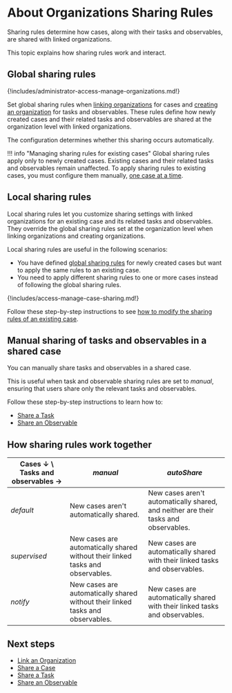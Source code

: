 # About Organizations Sharing Rules

Sharing rules determine how cases, along with their tasks and observables, are shared with linked organizations.

This topic explains how sharing rules work and interact.

## Global sharing rules

{!includes/administrator-access-manage-organizations.md!}

Set global sharing rules when [linking organizations](link-an-organization.md) for cases and [creating an organization](create-an-organization.md) for tasks and observables. These rules define how newly created cases and their related tasks and observables are shared at the organization level with linked organizations.

The configuration determines whether this sharing occurs automatically.

!!! info "Managing sharing rules for existing cases"
    Global sharing rules apply only to newly created cases. Existing cases and their related tasks and observables remain unaffected. To apply sharing rules to existing cases, you must configure them manually, [one case at a time](#local-sharing-rules).

## Local sharing rules

Local sharing rules let you customize sharing settings with linked organizations for an existing case and its related tasks and observables. They override the global sharing rules set at the organization level when linking organizations and creating organizations.

Local sharing rules are useful in the following scenarios:

* You have defined [global sharing rules](#global-sharing-rules) for newly created cases but want to apply the same rules to an existing case.
* You need to apply different sharing rules to one or more cases instead of following the global sharing rules.

{!includes/access-manage-case-sharing.md!}

Follow these step-by-step instructions to see [how to modify the sharing rules of an existing case](../../user-guides/analyst-corner/cases/share-a-case.md).

## Manual sharing of tasks and observables in a shared case

You can manually share tasks and observables in a shared case. 

This is useful when task and observable sharing rules are set to *manual*, ensuring that users share only the relevant tasks and observables.

Follow these step-by-step instructions to learn how to:

* [Share a Task](../../user-guides/analyst-corner/tasks/share-a-task.md)
* [Share an Observable](../../user-guides/analyst-corner/cases/share-an-observable.md)

## How sharing rules work together

| Cases ↓ \ Tasks and observables → | *manual* | *autoShare* |
|----------------------------------------------------------|--------------------------------------|--------------------------------------|
| *default* | New cases aren't automatically shared. | New cases aren't automatically shared, and neither are their tasks and observables. |
| *supervised* | New cases are automatically shared without their linked tasks and observables.| New cases are automatically shared with their linked tasks and observables. |
| *notify* | New cases are automatically shared without their linked tasks and observables. | New cases are automatically shared with their linked tasks and observables. |

## Next steps

* [Link an Organization](link-an-organization.md)
* [Share a Case](../../user-guides/analyst-corner/cases/share-a-case.md)
* [Share a Task](../../user-guides/analyst-corner/tasks/share-a-task.md)
* [Share an Observable](../../user-guides/analyst-corner/cases/share-an-observable.md)